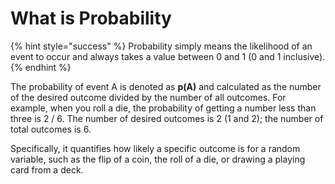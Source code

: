 # What is Probability

{% hint style="success" %}
Probability simply means the likelihood of an event to occur and always takes a value between 0 and 1 \(0 and 1 inclusive\).
{% endhint %}

The probability of event A is denoted as **p\(A\)** and calculated as the number of the desired outcome divided by the number of all outcomes. For example, when you roll a die, the probability of getting a number less than three is 2 / 6. The number of desired outcomes is 2 \(1 and 2\); the number of total outcomes is 6.

Specifically, it quantifies how likely a specific outcome is for a random variable, such as the flip of a coin, the roll of a die, or drawing a playing card from a deck.



